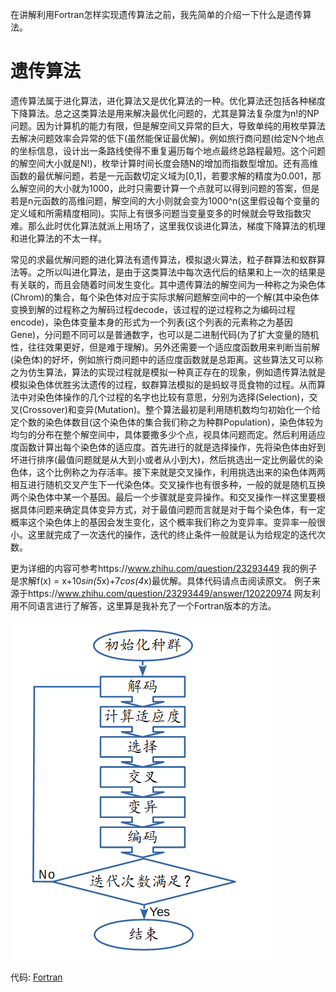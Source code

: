 在讲解利用Fortran怎样实现遗传算法之前，我先简单的介绍一下什么是遗传算法。



# 遗传算法

遗传算法属于进化算法，进化算法又是优化算法的一种。优化算法还包括各种梯度下降算法。总之这类算法是用来解决最优化问题的，尤其是算法复杂度为n!的NP问题。因为计算机的能力有限，但是解空间又异常的巨大，导致单纯的用枚举算法去解决问题效率会异常的低下(虽然能保证最优解)。例如旅行商问题(给定N个地点的坐标信息，设计出一条路线使得不重复遍历每个地点最终总路程最短。这个问题的解空间大小就是N!)，枚举计算时间长度会随N的增加而指数型增加。还有高维函数的最优解问题，若是一元函数切定义域为[0,1]，若要求解的精度为0.001，那么解空间的大小就为1000，此时只需要计算一个点就可以得到问题的答案，但是若是n元函数的高维问题，解空间的大小则就会变为1000^n(这里假设每个变量的定义域和所需精度相同)。实际上有很多问题当变量变多的时候就会导致指数灾难。那么此时优化算法就派上用场了，这里我仅谈进化算法，梯度下降算法的机理和进化算法的不太一样。

常见的求最优解问题的进化算法有遗传算法，模拟退火算法，粒子群算法和蚁群算法等。之所以叫进化算法，是由于这类算法中每次迭代后的结果和上一次的结果是有关联的，而且会随着时间发生变化。其中遗传算法的解空间为一种称之为染色体(Chrom)的集合，每个染色体对应于实际求解问题解空间中的一个解(其中染色体变换到解的过程称之为解码过程decode，该过程的逆过程称之为编码过程encode)，染色体变量本身的形式为一个列表(这个列表的元素称之为基因Gene)，分问题不同可以是普通数字，也可以是二进制代码(为了扩大变量的随机性，往往效果更好，但是难于理解)。另外还需要一个适应度函数用来判断当前解(染色体)的好坏，例如旅行商问题中的适应度函数就是总距离。这些算法又可以称之为仿生算法，算法的实现过程就是模拟一种真正存在的现象，例如遗传算法就是模拟染色体优胜劣汰遗传的过程，蚁群算法模拟的是蚂蚁寻觅食物的过程。从而算法中对染色体操作的几个过程的名字也比较有意思，分别为选择(Selection)，交叉(Crossover)和变异(Mutation)。整个算法最初是利用随机数均匀初始化一个给定个数的染色体数目(这个染色体的集合我们称之为种群Population)，染色体较为均匀的分布在整个解空间中，具体要撒多少个点，视具体问题而定。然后利用适应度函数计算出每个染色体的适应度。首先进行的就是选择操作，先将染色体由好到坏进行排序(最值问题就是从大到小或者从小到大)，然后挑选出一定比例最优的染色体，这个比例称之为存活率。接下来就是交叉操作，利用挑选出来的染色体两两相互进行随机交叉产生下一代染色体。交叉操作也有很多种，一般的就是随机互换两个染色体中某一个基因。最后一个步骤就是变异操作。和交叉操作一样这里要根据具体问题来确定具体变异方式，对于最值问题而言就是对于每个染色体，有一定概率这个染色体上的基因会发生变化，这个概率我们称之为变异率。变异率一般很小。这里就完成了一次迭代的操作，迭代的终止条件一般就是认为给规定的迭代次数。



更为详细的内容可参考https://www.zhihu.com/question/23293449
我的例子是求解f(x) = x+10*sin(5*x)+7*cos(4*x)最优解。具体代码请点击阅读原文。
例子来源于https://www.zhihu.com/question/23293449/answer/120220974
网友利用不同语言进行了解答，这里算是我补充了一个Fortran版本的方法。

![png](./遗传算法.png)

代码:
[Fortran](../Algorithm/Codes/GeneticAlgorithm/main.f95)
